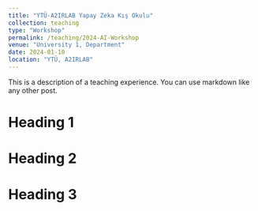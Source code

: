 ```yaml
---
title: "YTÜ-A2IRLAB Yapay Zeka Kış Okulu"
collection: teaching
type: "Workshop"
permalink: /teaching/2024-AI-Workshop
venue: "University 1, Department"
date: 2024-01-10
location: "YTÜ, A2IRLAB"
---
```


This is a description of a teaching experience. You can use markdown like any other post.

Heading 1
======

Heading 2
======

Heading 3
======